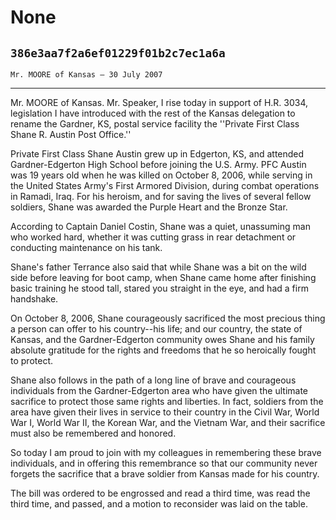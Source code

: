 # None
## `386e3aa7f2a6ef01229f01b2c7ec1a6a`
`Mr. MOORE of Kansas — 30 July 2007`

---


Mr. MOORE of Kansas. Mr. Speaker, I rise today in support of H.R. 
3034, legislation I have introduced with the rest of the Kansas 
delegation to rename the Gardner, KS, postal service facility the 
''Private First Class Shane R. Austin Post Office.''

Private First Class Shane Austin grew up in Edgerton, KS, and 
attended Gardner-Edgerton High School before joining the U.S. Army. PFC 
Austin was 19 years old when he was killed on October 8, 2006, while 
serving in the United States Army's First Armored Division, during 
combat operations in Ramadi, Iraq. For his heroism, and for saving the 
lives of several fellow soldiers, Shane was awarded the Purple Heart 
and the Bronze Star.

According to Captain Daniel Costin, Shane was a quiet, unassuming man 
who worked hard, whether it was cutting grass in rear detachment or 
conducting maintenance on his tank.

Shane's father Terrance also said that while Shane was a bit on the 
wild side before leaving for boot camp, when Shane came home after 
finishing basic training he stood tall, stared you straight in the eye, 
and had a firm handshake.

On October 8, 2006, Shane courageously sacrificed the most precious 
thing a person can offer to his country--his life; and our country, the 
state of Kansas, and the Gardner-Edgerton community owes Shane and his 
family absolute gratitude for the rights and freedoms that he so 
heroically fought to protect.

Shane also follows in the path of a long line of brave and courageous 
individuals from the Gardner-Edgerton area who have given the ultimate 
sacrifice to protect those same rights and liberties. In fact, soldiers 
from the area have given their lives in service to their country in the 
Civil War, World War I, World War II, the Korean War, and the Vietnam 
War, and their sacrifice must also be remembered and honored.

So today I am proud to join with my colleagues in remembering these 
brave individuals, and in offering this remembrance so that our 
community never forgets the sacrifice that a brave soldier from Kansas 
made for his country.

The bill was ordered to be engrossed and read a third time, was read 
the third time, and passed, and a motion to reconsider was laid on the 
table.

